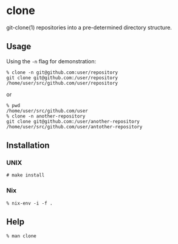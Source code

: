 # clone

git-clone(1) repositories into a pre-determined directory structure.

## Usage

Using the `-n` flag for demonstration:

```
% clone -n git@github.com:user/repository
git clone git@github.com:/user/repository /home/user/src/github.com/user/repository
```

or

```
% pwd
/home/user/src/github.com/user
% clone -n another-repository
git clone git@github.com:/user/another-repository /home/user/src/github.com/user/antother-repository
```

## Installation

### UNIX

```
# make install
```

### Nix

```
% nix-env -i -f .
```

## Help

```
% man clone
```
